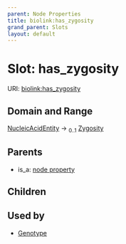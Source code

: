 ```yaml
---
parent: Node Properties
title: biolink:has_zygosity
grand_parent: Slots
layout: default
---
```


# Slot: has_zygosity




URI: [biolink:has_zygosity](https://w3id.org/biolink/vocab/has_zygosity)

## Domain and Range

[NucleicAcidEntity](NucleicAcidEntity.md) ->  <sub>0..1</sub> [Zygosity](Zygosity.md)

## Parents

 *  is_a: [node property](node_property.md)

## Children


## Used by

 * [Genotype](Genotype.md)
